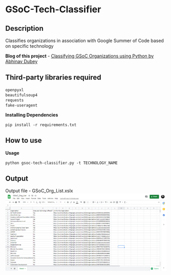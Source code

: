 # GSoC-Tech-Classifier
## Description
Classifies organizations in association with Google Summer of Code based on specific technology

**Blog of this project** - [Classifying GSoC Organizations using Python by Abhinav Dubey](https://now-its-abhi.medium.com/classifying-gsoc-organizations-using-python-5d4d81a419db?source=friends_link&sk=d45125e69937cc3c956a75e6e8da3132)

## Third-party libraries required 
```argparse
openpyxl
beautifulsoup4
requests
fake-useragent
```
****Installing Dependencies****
```
pip install -r requirements.txt
```
## How to use
****Usage****
```
python gsoc-tech-classifier.py -t TECHNOLOGY_NAME
```

## Output
Output file - GSoC_Org_List.xslx
![output_image](https://github.com/abhinav-bhardwaj/GSoC-Tech-Classifier/blob/master/GSoC_ScreenShot.PNG)
